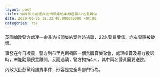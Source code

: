 ```yaml
---
layout: post
title: 倫敦警方處理非法街頭集結案時遇襲22名警員傷
date: 2020-06-25 18:32:48.000000000 +08:00
categories: rss
---
```


英國倫敦警方處理一宗非法街頭集結案件時遇襲，22名警員受傷，亦有警車被破壞。

事發在今日凌晨，警方到布里克斯頓區一個無牌音樂聚會，處理噪音及暴力投訴時，未能勸籲民眾離開，反而遇襲，警方拘捕4人，其中兩名警員需要送院。

內政大臣彭黛玲譴責事件，形容是完全卑鄙的行為。
